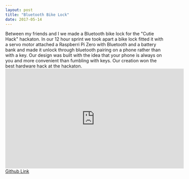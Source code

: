 ```yaml
---
layout: post
title: "Bluetooth Bike Lock"
date: 2017-05-14
---
```

<link href="/css/posts.css" type="text/css" rel="stylesheet">
Between my friends and I we made a Bluetooth bike lock for the "Cutie Hack" hackaton. In our 12 hour sprint we took apart a bike lock fitted it with a servo motor attached a Raspberri Pi Zero with Bluetooth and a battery bank and made it unlock through bluetooth pairing on a phone rather than with a key. Our design was built with the idea that your phone is always on you and more convenient than fumbling with keys. Our creation won the best hardware hack at the hackaton.
<div class="media">
<div class="videoWrapper">
<iframe width="560" height="315" src="https://www.youtube.com/embed/OTIZ9IIH9L8" frameborder="0" allowfullscreen></iframe>
</div>
</div>
<a href="https://github.com/carlossantillana/Bluetooth_Lock">Github Link</a>
